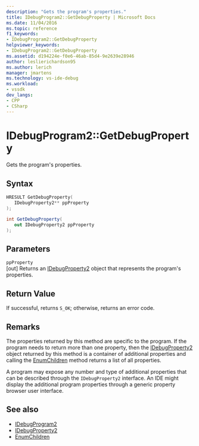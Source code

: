 ```yaml
---
description: "Gets the program's properties."
title: IDebugProgram2::GetDebugProperty | Microsoft Docs
ms.date: 11/04/2016
ms.topic: reference
f1_keywords:
- IDebugProgram2::GetDebugProperty
helpviewer_keywords:
- IDebugProgram2::GetDebugProperty
ms.assetid: d194224e-f0e6-46ab-85d4-9e2639e28946
author: leslierichardson95
ms.author: lerich
manager: jmartens
ms.technology: vs-ide-debug
ms.workload:
- vssdk
dev_langs:
- CPP
- CSharp
---
```

# IDebugProgram2::GetDebugProperty
Gets the program's properties.

## Syntax

```cpp
HRESULT GetDebugProperty( 
   IDebugProperty2** ppProperty
);
```

```csharp
int GetDebugProperty( 
   out IDebugProperty2 ppProperty
);
```

## Parameters
`ppProperty`\
[out] Returns an [IDebugProperty2](../../../extensibility/debugger/reference/idebugproperty2.md) object that represents the program's properties.

## Return Value
 If successful, returns `S_OK`; otherwise, returns an error code.

## Remarks
 The properties returned by this method are specific to the program. If the program needs to return more than one property, then the [IDebugProperty2](../../../extensibility/debugger/reference/idebugproperty2.md) object returned by this method is a container of additional properties and calling the [EnumChildren](../../../extensibility/debugger/reference/idebugproperty2-enumchildren.md) method returns a list of all properties.

 A program may expose any number and type of additional properties that can be described through the `IDebugProperty2` interface. An IDE might display the additional program properties through a generic property browser user interface.

## See also
- [IDebugProgram2](../../../extensibility/debugger/reference/idebugprogram2.md)
- [IDebugProperty2](../../../extensibility/debugger/reference/idebugproperty2.md)
- [EnumChildren](../../../extensibility/debugger/reference/idebugproperty2-enumchildren.md)
